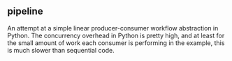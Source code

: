 pipeline
---

An attempt at a simple linear producer-consumer workflow abstraction in Python. The concurrency overhead in Python is pretty high, and at least for the small amount of work each consumer is performing in the example, this is much slower than sequential code.
